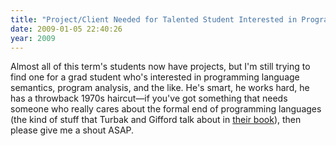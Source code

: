 ```yaml
---
title: "Project/Client Needed for Talented Student Interested in Programming Languages"
date: 2009-01-05 22:40:26
year: 2009
---
```

Almost all of this term's students now have projects, but I'm still trying to find one for a grad student who's interested in programming language semantics, program analysis, and the like. He's smart, he works hard, he has a throwback 1970s haircut—if you've got something that needs someone who really cares about the formal end of programming languages (the kind of stuff that Turbak and Gifford talk about in <a href="http://www.amazon.com/Design-Concepts-Programming-Languages-Franklyn/dp/0262201755">their book</a>), then please give me a shout ASAP.

